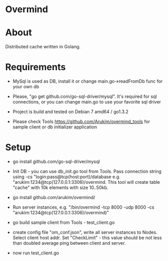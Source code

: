 Overmind
========

# About

Distributed cache written in Golang.

# Requirements

* MySql is used as DB, install it or change main.go->readFromDb func for your own db

* Please, "go get github.com/go-sql-driver/mysql". It's required for sql connections, or you can change
main.go to use your favorite sql driver

* Project is build and tested on Debian 7 amd64 / go1.3.2

* Please check Tools https://github.com/Arukim/overmind_tools for sample client or db initializer application

# Setup

* go install github.com/go-sql-driver/mysql

* Init DB - you can use db_init.go tool from Tools. Pass connection string using -cs "login:pass@tcp(host:port)/database e.g. "arukim:1234@tcp(127.0.0.1:3306)/overmind. This tool will create table "cache" with 10k elements with size 10..50kb.

* go install github.com/arukim/overmind/

* Run server instances, e.g. "/bin/overmind -tcp 8000 -udp 8000 -cs "arukim:1234@tcp(127.0.0.1:3306)/overmind)"

* go build sample client from Tools - test_client.go

* create config file "om_conf.json", write all server instances to Nodes. Select client host addr. Set "CheckLimit" - this value should be not less than doubled average ping between client and server.

* now run test_client.go





